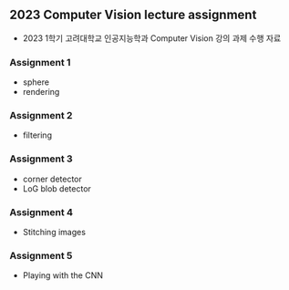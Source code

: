 ## 2023 Computer Vision lecture assignment
- 2023 1학기 고려대학교 인공지능학과 Computer Vision 강의 과제 수행 자료

### Assignment 1
  - sphere
  - rendering
  
### Assignment 2
  - filtering
  
### Assignment 3
  - corner detector
  - LoG blob detector

### Assignment 4
  - Stitching images

### Assignment 5
  - Playing with the CNN
